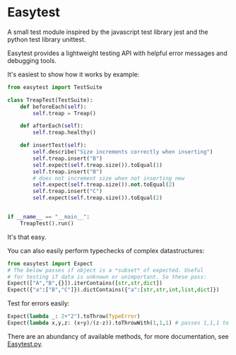 # Easytest
A small test module inspired by the javascript test
library jest and the python test library unittest.

Easytest provides a lightweight testing API with helpful error 
messages and debugging tools.

It's easiest to show how it works by example:

```Python
from easytest import TestSuite

class TreapTest(TestSuite):
    def beforeEach(self):
        self.treap = Treap()

    def afterEach(self):
        self.treap.healthy()

    def insertTest(self):
        self.describe("Size increments correctly when inserting")
        self.treap.insert("B")
        self.expect(self.treap.size()).toEqual(1)
        self.treap.insert("B")
        # does not increment size when not inserting new
        self.expect(self.treap.size()).not.toEqual(2) 
        self.treap.insert("C")
        self.expect(self.treap.size()).toEqual(2)


if __name__ == "__main__":
    TreapTest().run()
```

It's that easy.

You can also easily perform typechecks of complex datastructures:

```Python
from easytest import Expect
# The below passes if object is a *subset* of expected. Useful
# for testing if data is unknown or unimportant. So these pass:
Expect(["A","B",{}]).iterContains([str,str,dict])
Expect({"a":["B","C"]}).dictContains({"a":[str,str,int,list,dict]})
```

Test for errors easily:

```Python
Expect(lambda _: 2+"2").toThrow(TypeError)
Expect(lambda x,y,z: (x+y)/(z-z)).toThrowWith(1,1,1) # passes 1,1,1 to function
```

There are an abundancy of available methods, for more documentation, see [Easytest.py](https://gits-15.sys.kth.se/grudat19/axelen-ovn7/blob/master/Easytest.py).
